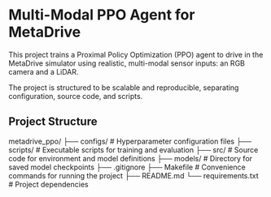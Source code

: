 
# Multi-Modal PPO Agent for MetaDrive

This project trains a Proximal Policy Optimization (PPO) agent to drive in the MetaDrive simulator using realistic, multi-modal sensor inputs: an RGB camera and a LiDAR.

The project is structured to be scalable and reproducible, separating configuration, source code, and scripts.

## Project Structure
metadrive_ppo/
├── configs/          # Hyperparameter configuration files
├── scripts/          # Executable scripts for training and evaluation
├── src/              # Source code for environment and model definitions
├── models/           # Directory for saved model checkpoints
├── .gitignore
├── Makefile          # Convenience commands for running the project
├── README.md
└── requirements.txt  # Project dependencies
